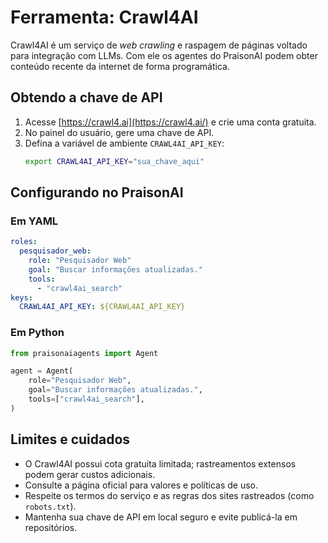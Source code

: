 # Ferramenta: Crawl4AI

Crawl4AI é um serviço de *web crawling* e raspagem de páginas voltado para integração com LLMs. Com ele os agentes do PraisonAI podem obter conteúdo recente da internet de forma programática.

## Obtendo a chave de API

1. Acesse [https://crawl4.ai](https://crawl4.ai/) e crie uma conta gratuita.
2. No painel do usuário, gere uma chave de API.
3. Defina a variável de ambiente `CRAWL4AI_API_KEY`:
   ```bash
   export CRAWL4AI_API_KEY="sua_chave_aqui"
   ```

## Configurando no PraisonAI

### Em YAML
```yaml
roles:
  pesquisador_web:
    role: "Pesquisador Web"
    goal: "Buscar informações atualizadas."
    tools:
      - "crawl4ai_search"
keys:
  CRAWL4AI_API_KEY: ${CRAWL4AI_API_KEY}
```

### Em Python
```python
from praisonaiagents import Agent

agent = Agent(
    role="Pesquisador Web",
    goal="Buscar informações atualizadas.",
    tools=["crawl4ai_search"],
)
```

## Limites e cuidados

- O Crawl4AI possui cota gratuita limitada; rastreamentos extensos podem gerar custos adicionais.
- Consulte a página oficial para valores e políticas de uso.
- Respeite os termos do serviço e as regras dos sites rastreados (como `robots.txt`).
- Mantenha sua chave de API em local seguro e evite publicá-la em repositórios.

